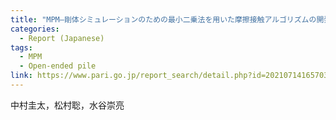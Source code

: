 ```yaml
---
title: "MPM–剛体シミュレーションのための最小二乗法を用いた摩擦接触アルゴリズムの開発と開端杭の地盤への貫入挙動への適用"
categories:
  - Report (Japanese)
tags:
  - MPM
  - Open-ended pile
link: https://www.pari.go.jp/report_search/detail.php?id=20210714165703
---
```


中村圭太，松村聡，水谷崇亮

